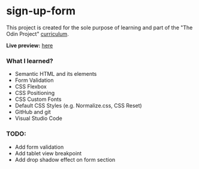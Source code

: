 # sign-up-form
This project is created for the sole purpose of learning and part of the "The Odin Project" [curriculum](https://theodinproject.com/).

**Live preview:** [here](https://hicarlodacuyan.github.io/sign-up-form/)

### What I learned?

* Semantic HTML and its elements
* Form Validation
* CSS Flexbox
* CSS Positioning
* CSS Custom Fonts
* Default CSS Styles (e.g. Normalize.css, CSS Reset)
* GitHub and git
* Visual Studio Code

### TODO:

* Add form validation
* Add tablet view breakpoint
* Add drop shadow effect on form section